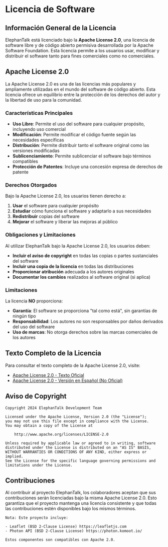 # Licencia de Software

## Información General de la Licencia

ElephanTalk está licenciado bajo la **Apache License 2.0**, una licencia de software libre y de código abierto permisiva desarrollada por la Apache Software Foundation. Esta licencia permite a los usuarios usar, modificar y distribuir el software tanto para fines comerciales como no comerciales.

## Apache License 2.0

La Apache License 2.0 es una de las licencias más populares y ampliamente utilizadas en el mundo del software de código abierto. Esta licencia ofrece un equilibrio entre la protección de los derechos del autor y la libertad de uso para la comunidad.

### Características Principales

- **Uso Libre**: Permite el uso del software para cualquier propósito, incluyendo uso comercial
- **Modificación**: Permite modificar el código fuente según las necesidades específicas
- **Distribución**: Permite distribuir tanto el software original como las versiones modificadas
- **Sublicenciamiento**: Permite sublicenciar el software bajo términos compatibles
- **Protección de Patentes**: Incluye una concesión expresa de derechos de patente

### Derechos Otorgados

Bajo la Apache License 2.0, los usuarios tienen derecho a:

1. **Usar** el software para cualquier propósito
2. **Estudiar** cómo funciona el software y adaptarlo a sus necesidades
3. **Redistribuir** copias del software
4. **Mejorar** el software y liberar las mejoras al público

### Obligaciones y Limitaciones

Al utilizar ElephanTalk bajo la Apache License 2.0, los usuarios deben:

- **Incluir el aviso de copyright** en todas las copias o partes sustanciales del software
- **Incluir una copia de la licencia** en todas las distribuciones
- **Proporcionar atribución** adecuada a los autores originales
- **Documentar los cambios** realizados al software original (si aplica)

### Limitaciones

La licencia **NO** proporciona:

- **Garantía**: El software se proporciona "tal como está", sin garantías de ningún tipo
- **Responsabilidad**: Los autores no son responsables por daños derivados del uso del software
- **Uso de marcas**: No otorga derechos sobre las marcas comerciales de los autores

## Texto Completo de la Licencia

Para consultar el texto completo de la Apache License 2.0, visite:

- [Apache License 2.0 - Texto Oficial](https://www.apache.org/licenses/LICENSE-2.0)
- [Apache License 2.0 - Versión en Español (No Oficial)](https://www.apache.org/licenses/LICENSE-2.0.html)

## Aviso de Copyright

```
Copyright 2024 ElephanTalk Development Team

Licensed under the Apache License, Version 2.0 (the "License");
you may not use this file except in compliance with the License.
You may obtain a copy of the License at

    http://www.apache.org/licenses/LICENSE-2.0

Unless required by applicable law or agreed to in writing, software
distributed under the License is distributed on an "AS IS" BASIS,
WITHOUT WARRANTIES OR CONDITIONS OF ANY KIND, either express or implied.
See the License for the specific language governing permissions and
limitations under the License.
```


## Contribuciones

Al contribuir al proyecto ElephanTalk, los colaboradores aceptan que sus contribuciones serán licenciadas bajo la misma Apache License 2.0. Esto garantiza que el proyecto mantenga una licencia consistente y que todas las contribuciones estén disponibles bajo los mismos términos.


```
Nota: Este proyecto incluye:

- Leaflet (BSD 2-Clause License) https://leafletjs.com
- Photon API (BSD 2-Clause License) https://photon.komoot.io/

Estos componentes son compatibles con Apache 2.0.
```
